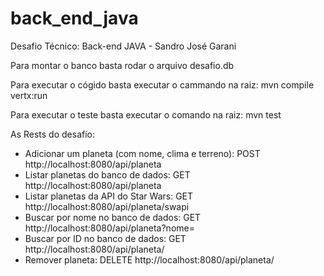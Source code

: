 # back_end_java
Desafio Técnico: Back-end JAVA - Sandro José Garani

Para montar o banco basta rodar o arquivo desafio.db

Para executar o cógido basta executar o cammando na raiz: mvn compile vertx:run

Para executar o teste basta executar o comando na raiz: mvn test

As Rests do desafío:
- Adicionar um planeta (com nome, clima e terreno): POST http://localhost:8080/api/planeta
- Listar planetas do banco de dados: GET http://localhost:8080/api/planeta
- Listar planetas da API do Star Wars: GET http://localhost:8080/api/planeta/swapi
- Buscar por nome no banco de dados: GET http://localhost:8080/api/planeta?nome=<Nome>
- Buscar por ID no banco de dados: GET http://localhost:8080/api/planeta/<Id>
- Remover planeta: DELETE http://localhost:8080/api/planeta/<Id>
